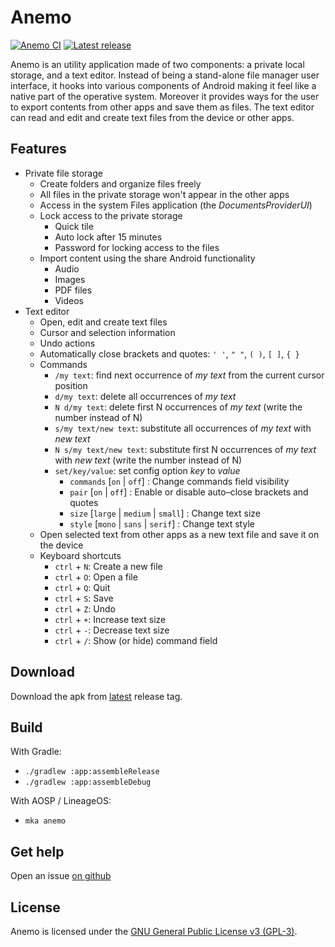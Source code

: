 # Anemo

[![Anemo CI](https://github.com/2bllw8/anemo/actions/workflows/main.yml/badge.svg)](https://github.com/2bllw8/anemo/actions/workflows/main.yml)
[![Latest release](https://img.shields.io/github/v/release/2bllw8/anemo?color=red&label=download)](https://github.com/2bllw8/anemo/releases/latest)

Anemo is an utility application made of two components: a private local storage, and a text editor.
Instead of being a stand-alone file manager user interface, it hooks into various components of
Android making it feel like a native part of the operative system.
Moreover it provides ways for the user to export contents from other apps and save them as files.
The text editor can read and edit and create text files from the device or other apps.

## Features

- Private file storage
  - Create folders and organize files freely
  - All files in the private storage won't appear in the other apps
  - Access in the system Files application (the _DocumentsProviderUI_)
  - Lock access to the private storage
    - Quick tile
    - Auto lock after 15 minutes
    - Password for locking access to the files
  - Import content using the share Android functionality
    - Audio
    - Images
    - PDF files
    - Videos
- Text editor
  - Open, edit and create text files
  - Cursor and selection information
  - Undo actions
  - Automatically close brackets and quotes: `' '`, `" "`, `( )`, `[ ]`, `{ }`
  - Commands
    - `/my text`: find next occurrence of _my text_ from the current cursor position
    - `d/my text`: delete all occurrences of _my text_
    - `N d/my text`: delete first N occurrences of _my text_ (write the number instead of N)
    - `s/my text/new text`: substitute all occurrences of _my text_ with _new text_
    - `N s/my text/new text`: substitute first N occurrences of _my text_ with _new text_
      (write the number instead of N)
    - `set/key/value`: set config option _key_ to _value_
        - `commands` [`on` | `off`] : Change commands field visibility
        - `pair` [`on` | `off`] : Enable or disable auto–close brackets and quotes
        - `size` [`large` | `medium` | `small`] : Change text size
        - `style` [`mono` | `sans` | `serif`] : Change text style
  - Open selected text from other apps as a new text file and save it on the device
  - Keyboard shortcuts
    - `ctrl` + `N`: Create a new file
    - `ctrl` + `O`: Open a file
    - `ctrl` + `Q`: Quit
    - `ctrl` + `S`: Save
    - `ctrl` + `Z`: Undo
    - `ctrl` + `+`: Increase text size
    - `ctrl` + `-`: Decrease text size
    - `ctrl` + `/`: Show (or hide) command field

## Download

Download the apk from [latest](https://github.com/2bllw8/anemo/releases/latest) release tag.

## Build

With Gradle:
- `./gradlew :app:assembleRelease`
- `./gradlew :app:assembleDebug`

With AOSP / LineageOS:
- `mka anemo`

## Get help

Open an issue [on github](https://github.com/2bllw8/anemo/issues/)

## License

Anemo is licensed under the [GNU General Public License v3 (GPL-3)](http://www.gnu.org/copyleft/gpl.html).

